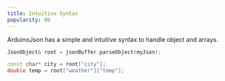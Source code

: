 ```yaml
---
title: Intuitive Syntax
popularity: 80
---
```


ArduinoJson has a simple and intuitive syntax to handle object and arrays.

```c++
JsonObject& root = jsonBuffer.parseObject(myJson);

const char* city = root["city"];
double temp = root["weather"]["temp"];
```